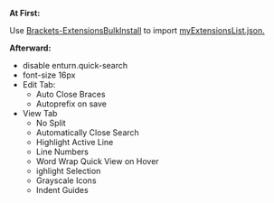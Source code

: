 **At First:**

Use [Brackets-ExtensionsBulkInstall](https://github.com/milosh86/Brackets-ExtensionsBulkInstall) to import [myExtensionsList.json.](./myExtensionsList.json)

**Afterward:**

- disable enturn.quick-search
- font-size 16px
- Edit Tab: 
  - Auto Close Braces
  - Autoprefix on save
- View Tab
  - No Split
  - Automatically Close Search
  - Highlight Active Line
  - Line Numbers
  - Word Wrap Quick View on Hover
  - ighlight Selection
  - Grayscale Icons
  - Indent Guides